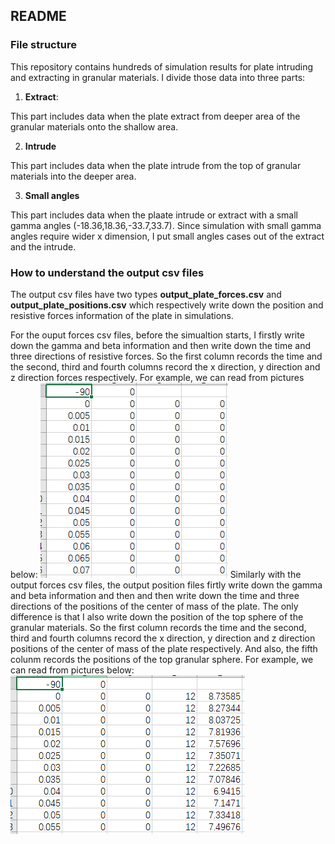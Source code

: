 ## README

### File structure

This repository contains hundreds of simulation results for plate intruding and extracting in granular materials.
I divide those data into three parts:

1. **Extract**:

This part includes data when the plate extract from deeper area of the granular materials onto the shallow area.

2. **Intrude**

This part includes data when the plate intrude from the top of granular materials into the deeper area.

3. **Small angles**

This part includes data when the plaate intrude or extract with a small gamma angles (-18.36,18.36,-33.7,33.7). Since simulation with small gamma angles require wider x dimension, I put small angles cases out of the extract and the intrude.

### How to understand the output csv files

The output csv files have two types **output_plate_forces.csv** and **output_plate_positions.csv** which respectively write down the position and resistive forces information of the plate in simulations. 

For the ouput forces csv files, before the simualtion starts, I firstly write down the gamma and beta information and then write down the time and three directions of resistive forces. So the first column records the time and the second, third and fourth columns record the x direction, y direction and z direction forces respectively. For example, we can read from pictures below: 
![IMG](https://github.com/HappyLamb123/Foot-ROBOT/blob/master/img/forces.PNG?raw=true)
Similarly with the output forces csv files, the output position files firtly write down the gamma and beta information and then and then write down the time and three directions of the positions of the center of mass of the plate. The only difference is that I also write down the position of the top sphere of the granular materials. So the first column records the time and the second, third and fourth columns record the x direction, y direction and z direction positions of the center of mass of the plate respectively. And also, the fifth colunm records the positions of the top granular sphere. For example, we can read from pictures below: 
![IMG](https://github.com/HappyLamb123/Foot-ROBOT/blob/master/img/positions.PNG?raw=true)












